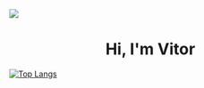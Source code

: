 <img src='https://imgur.com/A7RjL3w'>

<h1 align="center">Hi, I'm Vitor</h1>

[![Top Langs](https://github-readme-stats.vercel.app/api/top-langs/?username=VitorLopesW&layout=compact&theme=radical)](https://github.com/VitorLopesW/github-readme-stats)

